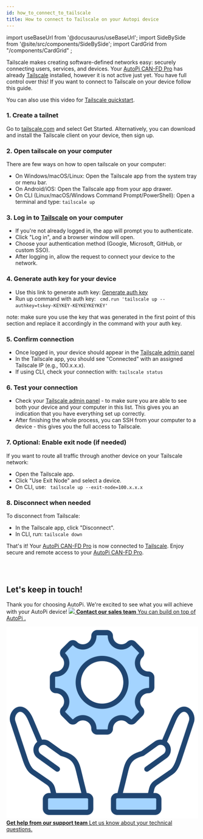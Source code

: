 ```yaml
---
id: how_to_connect_to_tailscale
title: How to connect to Tailscale on your Autopi device
---
```


import useBaseUrl from '@docusaurus/useBaseUrl';
import SideBySide from '@site/src/components/SideBySide';
import CardGrid from "/components/CardGrid" ;

Tailscale makes creating software-defined networks easy: securely connecting users, services, and devices. Your [AutoPi CAN-FD Pro](https://shop.autopi.io/products/autopi-can-fd-pro) has already [Tailscale](https://tailscale.com/) installed, however it is not active just yet. You have full control over this! If you want to connect to Tailscale on your device follow this guide.

You can also use this video for [Tailscale quickstart](https://youtu.be/sPdvyR7bLqI).

### 1. Create a tailnet
Go to [tailscale.com](https://tailscale.com/) and select Get Started. Alternatively, you can download and install the Tailscale client on your device, then sign up.

### 2. Open tailscale on your computer

There are few ways on how to open tailscale on your computer: 
* On Windows/macOS/Linux: Open the Tailscale app from the system tray or menu bar.
* On Android/iOS: Open the Tailscale app from your app drawer.
* On CLI (Linux/macOS/Windows Command Prompt/PowerShell): Open a terminal and type:
` tailscale up ` 

### 3. Log in to [Tailscale](https://login.tailscale.com/start) on your computer 

* If you're not already logged in, the app will prompt you to authenticate.
* Click "Log in", and a browser window will open.
* Choose your authentication method (Google, Microsoft, GitHub, or custom SSO).
* After logging in, allow the request to connect your device to the network.

### 4. Generate auth key for your device
* Use this link to generate auth key: [Generate auth key](https://login.tailscale.com/admin/settings/keys)
* Run up command with auth key: 
` cmd.run 'tailscale up --authkey=tskey-KEYKEY-KEYKEYKEYKEY'` 

note: make sure you use the key that was generated in the first point of this section and replace it accordingly in the command with your auth key.


### 5. Confirm connection 

* Once logged in, your device should appear in the [Tailscale admin panel](https://login.tailscale.com/admin/machines)
* In the Tailscale app, you should see "Connected" with an assigned Tailscale IP (e.g., 100.x.x.x).
* If using CLI, check your connection with: 
` tailscale status ` 

### 6. Test your connection 

* Check your [Tailscale admin panel](https://login.tailscale.com/admin/machines) - to make sure you are able to see both your device and your computer in this list. This gives you an indication that you have everything set up correctly.
* After finishing the whole process, you can SSH from your computer to a device - this gives you the full access to Tailscale. 


### 7. Optional: Enable exit node (if needed)

If you want to route all traffic through another device on your Tailscale network:
* Open the Tailscale app.
* Click "Use Exit Node" and select a device.
* On CLI, use:
`  tailscale up --exit-node=100.x.x.x ` 


### 8. Disconnect when needed
To disconnect from Tailscale:
* In the Tailscale app, click "Disconnect".
* In CLI, run:
` tailscale down `


That's it! Your [AutoPi CAN-FD Pro](https://shop.autopi.io/products/autopi-can-fd-pro) is now connected to [Tailscale](https://tailscale.com/). Enjoy secure and remote access to your [AutoPi CAN-FD Pro](https://shop.autopi.io/products/autopi-can-fd-pro).


<br>
</br>

## Let's keep in touch!
Thank you for choosing AutoPi. We're excited to see what you will achieve with your AutoPi device! 
<CardGrid home>
[![](/img/shared/favicon.ico) **Contact our sales team** You can build on top of AutoPi .](https://www.autopi.io/contact/)

[![](/img/shared/support_icon.png) **Get help from our support team** Let us know about your technical questions.](https://www.autopi.io/support/)

</CardGrid>